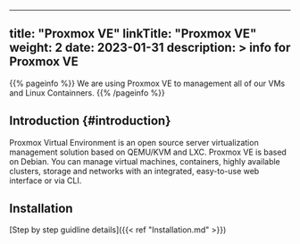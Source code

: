 
---
title: "Proxmox VE"
linkTitle: "Proxmox VE"
weight: 2
date: 2023-01-31
description: >
  info for Proxmox VE
---
{{% pageinfo %}}
We are using Proxmox VE to management all of our VMs and Linux Containners.
{{% /pageinfo %}}

## Introduction {#introduction}

Proxmox Virtual Environment is an open source server virtualization management solution based on QEMU/KVM and LXC. Proxmox VE is based on Debian. You can manage virtual machines, containers, highly available clusters, storage and networks with an integrated, easy-to-use web interface or via CLI.

## Installation
[Step by step guidline details]({{< ref "Installation.md" >}})



